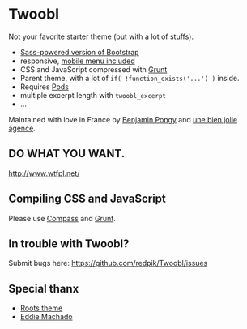 # Twoobl

Not your favorite starter theme (but with a lot of stuffs).

- [Sass-powered version of Bootstrap](https://github.com/twbs/bootstrap-sass)
- responsive, [mobile menu included](http://plugins.adchsm.me/slidebars/)
- CSS and JavaScript compressed with [Grunt](http://gruntjs.com/)
- Parent theme, with a lot of `if( !function_exists('...') )` inside.
- Requires [Pods](http://pods.io/)
- multiple excerpt length with `twoobl_excerpt`
- ...


Maintained with love in France by [Benjamin Pongy](https://twitter.com/redpik/) and [une bien jolie agence](http://www.axome.com).

## DO WHAT YOU WANT.
http://www.wtfpl.net/

## Compiling CSS and JavaScript
Please use [Compass](http://compass-style.org/) and [Grunt](http://gruntjs.com/).

## In trouble with Twoobl?

Submit bugs here:
https://github.com/redpik/Twoobl/issues

## Special thanx

- [Roots theme](http://roots.io/)
- [Eddie Machado](http://themble.com/bones/)
